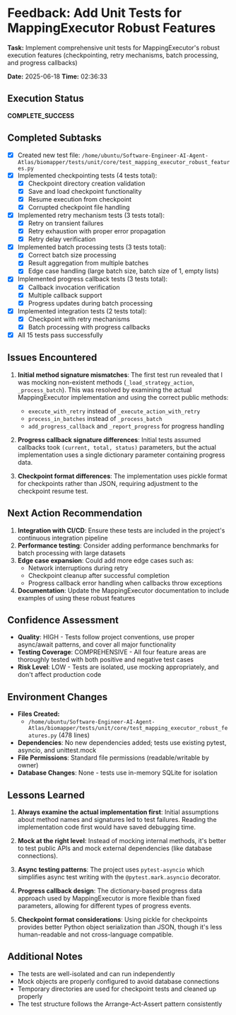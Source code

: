 # Feedback: Add Unit Tests for MappingExecutor Robust Features

**Task:** Implement comprehensive unit tests for MappingExecutor's robust execution features (checkpointing, retry mechanisms, batch processing, and progress callbacks)

**Date:** 2025-06-18
**Time:** 02:36:33

## Execution Status
**COMPLETE_SUCCESS**

## Completed Subtasks
- [x] Created new test file: `/home/ubuntu/Software-Engineer-AI-Agent-Atlas/biomapper/tests/unit/core/test_mapping_executor_robust_features.py`
- [x] Implemented checkpointing tests (4 tests total):
  - [x] Checkpoint directory creation validation
  - [x] Save and load checkpoint functionality
  - [x] Resume execution from checkpoint
  - [x] Corrupted checkpoint file handling
- [x] Implemented retry mechanism tests (3 tests total):
  - [x] Retry on transient failures
  - [x] Retry exhaustion with proper error propagation
  - [x] Retry delay verification
- [x] Implemented batch processing tests (3 tests total):
  - [x] Correct batch size processing
  - [x] Result aggregation from multiple batches
  - [x] Edge case handling (large batch size, batch size of 1, empty lists)
- [x] Implemented progress callback tests (3 tests total):
  - [x] Callback invocation verification
  - [x] Multiple callback support
  - [x] Progress updates during batch processing
- [x] Implemented integration tests (2 tests total):
  - [x] Checkpoint with retry mechanisms
  - [x] Batch processing with progress callbacks
- [x] All 15 tests pass successfully

## Issues Encountered
1. **Initial method signature mismatches**: The first test run revealed that I was mocking non-existent methods (`_load_strategy_action`, `_process_batch`). This was resolved by examining the actual MappingExecutor implementation and using the correct public methods:
   - `execute_with_retry` instead of `_execute_action_with_retry`
   - `process_in_batches` instead of `_process_batch`
   - `add_progress_callback` and `_report_progress` for progress handling

2. **Progress callback signature differences**: Initial tests assumed callbacks took `(current, total, status)` parameters, but the actual implementation uses a single dictionary parameter containing progress data.

3. **Checkpoint format differences**: The implementation uses pickle format for checkpoints rather than JSON, requiring adjustment to the checkpoint resume test.

## Next Action Recommendation
1. **Integration with CI/CD**: Ensure these tests are included in the project's continuous integration pipeline
2. **Performance testing**: Consider adding performance benchmarks for batch processing with large datasets
3. **Edge case expansion**: Could add more edge cases such as:
   - Network interruptions during retry
   - Checkpoint cleanup after successful completion
   - Progress callback error handling when callbacks throw exceptions
4. **Documentation**: Update the MappingExecutor documentation to include examples of using these robust features

## Confidence Assessment
- **Quality**: HIGH - Tests follow project conventions, use proper async/await patterns, and cover all major functionality
- **Testing Coverage**: COMPREHENSIVE - All four feature areas are thoroughly tested with both positive and negative test cases
- **Risk Level**: LOW - Tests are isolated, use mocking appropriately, and don't affect production code

## Environment Changes
- **Files Created:**
  - `/home/ubuntu/Software-Engineer-AI-Agent-Atlas/biomapper/tests/unit/core/test_mapping_executor_robust_features.py` (478 lines)
- **Dependencies**: No new dependencies added; tests use existing pytest, asyncio, and unittest.mock
- **File Permissions**: Standard file permissions (readable/writable by owner)
- **Database Changes**: None - tests use in-memory SQLite for isolation

## Lessons Learned
1. **Always examine the actual implementation first**: Initial assumptions about method names and signatures led to test failures. Reading the implementation code first would have saved debugging time.

2. **Mock at the right level**: Instead of mocking internal methods, it's better to test public APIs and mock external dependencies (like database connections).

3. **Async testing patterns**: The project uses `pytest-asyncio` which simplifies async test writing with the `@pytest.mark.asyncio` decorator.

4. **Progress callback design**: The dictionary-based progress data approach used by MappingExecutor is more flexible than fixed parameters, allowing for different types of progress events.

5. **Checkpoint format considerations**: Using pickle for checkpoints provides better Python object serialization than JSON, though it's less human-readable and not cross-language compatible.

## Additional Notes
- The tests are well-isolated and can run independently
- Mock objects are properly configured to avoid database connections
- Temporary directories are used for checkpoint tests and cleaned up properly
- The test structure follows the Arrange-Act-Assert pattern consistently